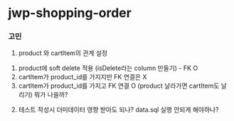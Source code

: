 # jwp-shopping-order

### 고민
1. product 와 cartItem의 관계 설정
1) product에 soft delete 적용 (isDelete라는 column 만들기) - FK O
2) cartItem가 product_id를 가지지만 FK 연결은 X
3) cartItem가 product_id를 가지고 FK 연결 O (product 날라가면 cartItem도 날리기)
뭐가 나을까?

2. 테스트 작성시 더미데이터 영향 받아도 되나?
data.sql 실행 안되게 해야하나?
